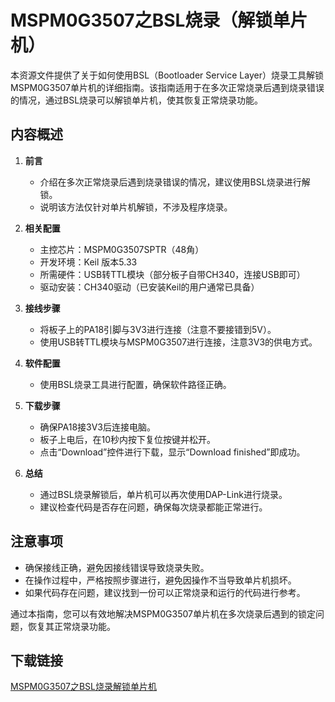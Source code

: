 # MSPM0G3507之BSL烧录（解锁单片机）

本资源文件提供了关于如何使用BSL（Bootloader Service Layer）烧录工具解锁MSPM0G3507单片机的详细指南。该指南适用于在多次正常烧录后遇到烧录错误的情况，通过BSL烧录可以解锁单片机，使其恢复正常烧录功能。

## 内容概述

1. **前言**
   - 介绍在多次正常烧录后遇到烧录错误的情况，建议使用BSL烧录进行解锁。
   - 说明该方法仅针对单片机解锁，不涉及程序烧录。

2. **相关配置**
   - 主控芯片：MSPM0G3507SPTR（48角）
   - 开发环境：Keil 版本5.33
   - 所需硬件：USB转TTL模块（部分板子自带CH340，连接USB即可）
   - 驱动安装：CH340驱动（已安装Keil的用户通常已具备）

3. **接线步骤**
   - 将板子上的PA18引脚与3V3进行连接（注意不要接错到5V）。
   - 使用USB转TTL模块与MSPM0G3507进行连接，注意3V3的供电方式。

4. **软件配置**
   - 使用BSL烧录工具进行配置，确保软件路径正确。

5. **下载步骤**
   - 确保PA18接3V3后连接电脑。
   - 板子上电后，在10秒内按下复位按键并松开。
   - 点击“Download”控件进行下载，显示“Download finished”即成功。

6. **总结**
   - 通过BSL烧录解锁后，单片机可以再次使用DAP-Link进行烧录。
   - 建议检查代码是否存在问题，确保每次烧录都能正常进行。

## 注意事项

- 确保接线正确，避免因接线错误导致烧录失败。
- 在操作过程中，严格按照步骤进行，避免因操作不当导致单片机损坏。
- 如果代码存在问题，建议找到一份可以正常烧录和运行的代码进行参考。

通过本指南，您可以有效地解决MSPM0G3507单片机在多次烧录后遇到的锁定问题，恢复其正常烧录功能。

## 下载链接

[MSPM0G3507之BSL烧录解锁单片机](https://pan.quark.cn/s/a62d7fe2458e)